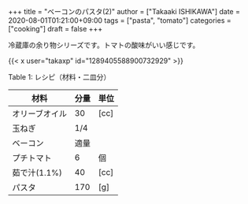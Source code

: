 +++
title = "ベーコンのパスタ(2)"
author = ["Takaaki ISHIKAWA"]
date = 2020-08-01T01:21:00+09:00
tags = ["pasta", "tomato"]
categories = ["cooking"]
draft = false
+++

冷蔵庫の余り物シリーズです。トマトの酸味がいい感じです。  

{{< x user="takaxp" id="1289405588900732929" >}}  

<div class="table-caption">
  <span class="table-number">Table 1</span>:
  レシピ（材料・二皿分）
</div>

| 材料      | 分量 | 単位 |
|---------|----|----|
| オリーブオイル | 30  | [cc] |
| 玉ねぎ    | 1/4 |      |
| ベーコン  | 適量 |      |
| プチトマト | 6   | 個   |
| 茹で汁(1.1%) | 40  | [cc] |
| パスタ    | 170 | [g]  |
